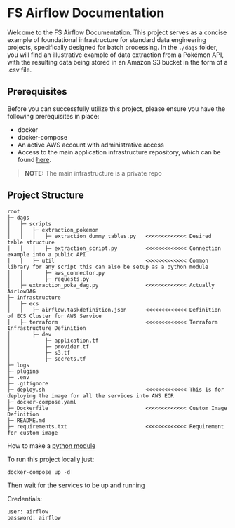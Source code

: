 # FS Airflow Documentation

Welcome to the FS Airflow Documentation. This project serves as a concise example of foundational infrastructure for standard data engineering projects, specifically designed for batch processing. In the `./dags` folder, you will find an illustrative example of data extraction from a Pokémon API, with the resulting data being stored in an Amazon S3 bucket in the form of a .csv file.

## Prerequisites
Before you can successfully utilize this project, please ensure you have the following prerequisites in place:

- docker
- docker-compose
- An active AWS account with administrative access
- Access to the main application infrastructure repository, which can be found [here](https://github.com/NelsonECandia/fs_infrastructure).

>**__NOTE:__** The main infrastructure is a private repo


## Project Structure

    root
    ├─ dags
    │   ├─ scripts
    │   │   ├─ extraction_pokemon
    │   │   │   ├─ extraction_dummy_tables.py   <<<<<<<<<<<<< Desired table structure
    │   │   │   ├─ extraction_script.py         <<<<<<<<<<<<< Connection example into a public API
    │   │   ├─ util                             <<<<<<<<<<<<< Common library for any script this can also be setup as a python module
    │   │       ├─ aws_connector.py
    │   │       ├─ requests.py
    │   ├─ extraction_poke_dag.py               <<<<<<<<<<<<< Actually AirlowDAG
    ├─ infrastructure
    │   ├─ ecs
    │   │   ├─ airflow.taskdefinition.json      <<<<<<<<<<<<< Definition of ECS Cluster for AWS Service
    │   ├─ terraform                            <<<<<<<<<<<<< Terraform Infrastructure Definition
    │       ├─ dev
    │           ├─ application.tf
    │           ├─ provider.tf
    │           ├─ s3.tf
    │           ├─ secrets.tf
    ├─ logs
    ├─ plugins
    ├─ .env
    ├─ .gitignore
    ├─ deploy.sh                                <<<<<<<<<<<<< This is for deploying the image for all the services into AWS ECR
    ├─ docker-compose.yaml
    ├─ Dockerfile                               <<<<<<<<<<<<< Custom Image Definition
    ├─ README.md
    ├─ requirements.txt                         <<<<<<<<<<<<< Requirement for custom image

How to make a [python module](https://packaging.python.org/en/latest/guides/distributing-packages-using-setuptools/)


To run this project locally just:

    docker-compose up -d

Then wait for the services to be up and running

Credentials:

    user: airflow
    password: airflow